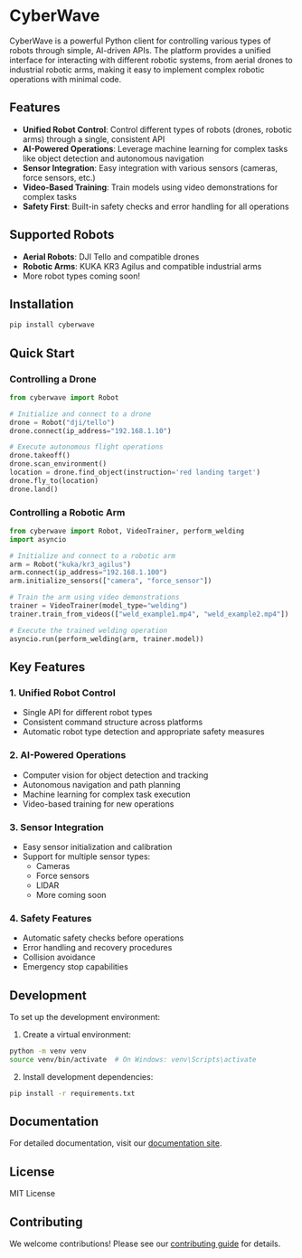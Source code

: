 # CyberWave

CyberWave is a powerful Python client for controlling various types of robots through simple, AI-driven APIs. The platform provides a unified interface for interacting with different robotic systems, from aerial drones to industrial robotic arms, making it easy to implement complex robotic operations with minimal code.

## Features

- **Unified Robot Control**: Control different types of robots (drones, robotic arms) through a single, consistent API
- **AI-Powered Operations**: Leverage machine learning for complex tasks like object detection and autonomous navigation
- **Sensor Integration**: Easy integration with various sensors (cameras, force sensors, etc.)
- **Video-Based Training**: Train models using video demonstrations for complex tasks
- **Safety First**: Built-in safety checks and error handling for all operations

## Supported Robots

- **Aerial Robots**: DJI Tello and compatible drones
- **Robotic Arms**: KUKA KR3 Agilus and compatible industrial arms
- More robot types coming soon!

## Installation

```bash
pip install cyberwave
```

## Quick Start

### Controlling a Drone

```python
from cyberwave import Robot

# Initialize and connect to a drone
drone = Robot("dji/tello")
drone.connect(ip_address="192.168.1.10")

# Execute autonomous flight operations
drone.takeoff()
drone.scan_environment()
location = drone.find_object(instruction='red landing target')
drone.fly_to(location)
drone.land()
```

### Controlling a Robotic Arm

```python
from cyberwave import Robot, VideoTrainer, perform_welding
import asyncio

# Initialize and connect to a robotic arm
arm = Robot("kuka/kr3_agilus")
arm.connect(ip_address="192.168.1.100")
arm.initialize_sensors(["camera", "force_sensor"])

# Train the arm using video demonstrations
trainer = VideoTrainer(model_type="welding")
trainer.train_from_videos(["weld_example1.mp4", "weld_example2.mp4"])

# Execute the trained welding operation
asyncio.run(perform_welding(arm, trainer.model))
```

## Key Features

### 1. Unified Robot Control
- Single API for different robot types
- Consistent command structure across platforms
- Automatic robot type detection and appropriate safety measures

### 2. AI-Powered Operations
- Computer vision for object detection and tracking
- Autonomous navigation and path planning
- Machine learning for complex task execution
- Video-based training for new operations

### 3. Sensor Integration
- Easy sensor initialization and calibration
- Support for multiple sensor types:
  - Cameras
  - Force sensors
  - LIDAR
  - More coming soon

### 4. Safety Features
- Automatic safety checks before operations
- Error handling and recovery procedures
- Collision avoidance
- Emergency stop capabilities

## Development

To set up the development environment:

1. Create a virtual environment:
```bash
python -m venv venv
source venv/bin/activate  # On Windows: venv\Scripts\activate
```

2. Install development dependencies:
```bash
pip install -r requirements.txt
```

## Documentation

For detailed documentation, visit our [documentation site](https://cyberwave.ai/docs).

## License

MIT License

## Contributing

We welcome contributions! Please see our [contributing guide](https://cyberwave.ai/contributing) for details.